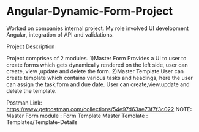 # Angular-Dynamic-Form-Project
Worked on companies internal project. My role involved UI development Angular, integration of API and validations.

Project Description

Project comprises of 2 modules. 
1)Master Form
  Provides a UI to user to create forms which gets dynamically rendered on the left side, user can create, view ,update and delete the form.
2)Master Template
  User can create template which contains various tasks and headings, here the user can assign the task,form and due date.
  User can create,view,update and delete the template.
  
Postman Link:
https://www.getpostman.com/collections/54e97d63ae73f7f3c022
NOTE:
  Master Form module : Form Template
  Master Temolate : Templates/Template-Details
  
